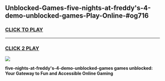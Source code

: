 
## Unblocked-Games-five-nights-at-freddy's-4-demo-unblocked-games-Play-Online-#og716
<h3>
<a href="https://premium.freeplayer.one?title=five-nights-at-freddy's-4-demo-unblocked-games&ref=27F">CLICK TO PLAY</a></h3>
<hr>

<h3>
<a href="https://premium.freeplayer.one?title=five-nights-at-freddy's-4-demo-unblocked-games&ref=27F">CLICK 2 PLAY</a>
  
</h3>

<a href="https://premium.freeplayer.one?title=five-nights-at-freddy's-4-demo-unblocked-games&ref=27F"><img src="https://clearcache.store/games.png"></a>


**five-nights-at-freddy's-4-demo-unblocked-games games unblocked: Your Gateway to Fun and Accessible Online Gaming**
